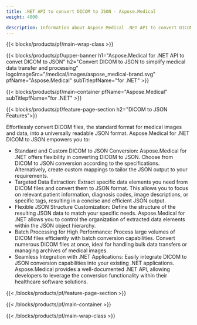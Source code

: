```yaml
---
title: .NET API to convert DICOM to JSON - Aspose.Medical
weight: 4000

description: Information about Aspose Medical .NET API to convert DICOM to JSON
---
```


{{< blocks/products/pf/main-wrap-class >}}

{{< blocks/products/pf/upper-banner h1="Aspose.Medical for .NET API to convet DICOM to JSON" h2="Convert DICOM to JSON to simplify medical data transfer and processing" logoImageSrc="/medical/images/aspose_medical-brand.svg" pfName="Aspose.Medical" subTitlepfName="for .NET" >}}

{{< blocks/products/pf/main-container pfName="Aspose.Medical" subTitlepfName="for .NET" >}}

{{< blocks/products/pf/feature-page-section h2="DICOM to JSON Features">}}

<p>Effortlessly convert DICOM files, the standard format for medical images and data, into a universally readable JSON format. Aspose.Medical for .NET DICOM to JSON empowers you to:</p>

<ul>
<li>Standard and Custom DICOM to JSON Conversion: Aspose.Medical for .NET offers flexibility in converting DICOM to JSON. Choose from DICOM to JSON conversion according to the specifications. Alternatively, create custom mappings to tailor the JSON output to your requirements.</li>
<li>Targeted Data Extraction: Extract specific data elements you need from DICOM files and convert them to JSON format. This allows you to focus on relevant patient information, diagnosis codes, image descriptions, or specific tags, resulting in a concise and efficient JSON output.</li>
<li>Flexible JSON Structure Customization: Define the structure of the resulting JSON data to match your specific needs. Aspose.Medical for .NET allows you to control the organization of extracted data elements within the JSON object hierarchy.</li>
<li>Batch Processing for High Performance:  Process large volumes of DICOM files efficiently with batch conversion capabilities. Convert numerous DICOM files at once, ideal for handling bulk data transfers or managing archives of medical images.</li>
<li>Seamless Integration with .NET Applications: Easily integrate DICOM to JSON conversion capabilities into your existing .NET applications.  Aspose.Medical provides a well-documented .NET API, allowing developers to leverage the conversion functionality within their healthcare software solutions.</li>
</ul>

{{< /blocks/products/pf/feature-page-section >}}

{{< /blocks/products/pf/main-container >}}

{{< /blocks/products/pf/main-wrap-class >}}